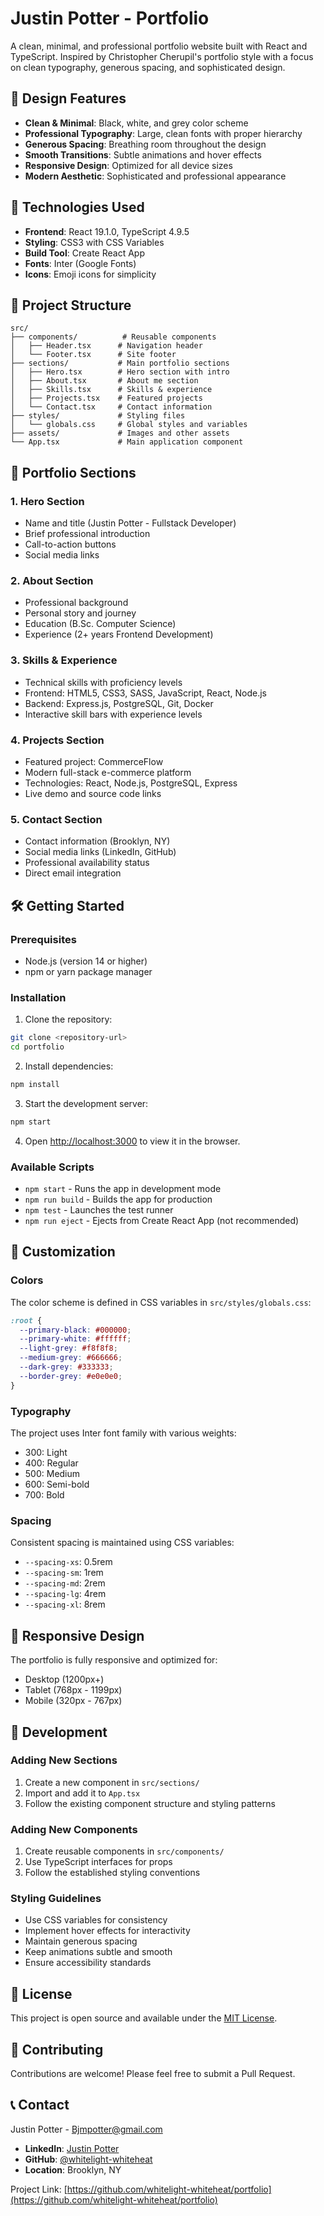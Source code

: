 # Justin Potter - Portfolio

A clean, minimal, and professional portfolio website built with React and TypeScript. Inspired by Christopher Cherupil's portfolio style with a focus on clean typography, generous spacing, and sophisticated design.

## 🎨 Design Features

- **Clean & Minimal**: Black, white, and grey color scheme
- **Professional Typography**: Large, clean fonts with proper hierarchy
- **Generous Spacing**: Breathing room throughout the design
- **Smooth Transitions**: Subtle animations and hover effects
- **Responsive Design**: Optimized for all device sizes
- **Modern Aesthetic**: Sophisticated and professional appearance

## 🚀 Technologies Used

- **Frontend**: React 19.1.0, TypeScript 4.9.5
- **Styling**: CSS3 with CSS Variables
- **Build Tool**: Create React App
- **Fonts**: Inter (Google Fonts)
- **Icons**: Emoji icons for simplicity

## 📁 Project Structure

```
src/
├── components/          # Reusable components
│   ├── Header.tsx      # Navigation header
│   └── Footer.tsx      # Site footer
├── sections/           # Main portfolio sections
│   ├── Hero.tsx        # Hero section with intro
│   ├── About.tsx       # About me section
│   ├── Skills.tsx      # Skills & experience
│   ├── Projects.tsx    # Featured projects
│   └── Contact.tsx     # Contact information
├── styles/             # Styling files
│   └── globals.css     # Global styles and variables
├── assets/             # Images and other assets
└── App.tsx             # Main application component
```

## 🎯 Portfolio Sections

### 1. Hero Section
- Name and title (Justin Potter - Fullstack Developer)
- Brief professional introduction
- Call-to-action buttons
- Social media links

### 2. About Section
- Professional background
- Personal story and journey
- Education (B.Sc. Computer Science)
- Experience (2+ years Frontend Development)

### 3. Skills & Experience
- Technical skills with proficiency levels
- Frontend: HTML5, CSS3, SASS, JavaScript, React, Node.js
- Backend: Express.js, PostgreSQL, Git, Docker
- Interactive skill bars with experience levels

### 4. Projects Section
- Featured project: CommerceFlow
- Modern full-stack e-commerce platform
- Technologies: React, Node.js, PostgreSQL, Express
- Live demo and source code links

### 5. Contact Section
- Contact information (Brooklyn, NY)
- Social media links (LinkedIn, GitHub)
- Professional availability status
- Direct email integration

## 🛠️ Getting Started

### Prerequisites
- Node.js (version 14 or higher)
- npm or yarn package manager

### Installation

1. Clone the repository:
```bash
git clone <repository-url>
cd portfolio
```

2. Install dependencies:
```bash
npm install
```

3. Start the development server:
```bash
npm start
```

4. Open [http://localhost:3000](http://localhost:3000) to view it in the browser.

### Available Scripts

- `npm start` - Runs the app in development mode
- `npm run build` - Builds the app for production
- `npm test` - Launches the test runner
- `npm run eject` - Ejects from Create React App (not recommended)

## 🎨 Customization

### Colors
The color scheme is defined in CSS variables in `src/styles/globals.css`:

```css
:root {
  --primary-black: #000000;
  --primary-white: #ffffff;
  --light-grey: #f8f8f8;
  --medium-grey: #666666;
  --dark-grey: #333333;
  --border-grey: #e0e0e0;
}
```

### Typography
The project uses Inter font family with various weights:
- 300: Light
- 400: Regular
- 500: Medium
- 600: Semi-bold
- 700: Bold

### Spacing
Consistent spacing is maintained using CSS variables:
- `--spacing-xs`: 0.5rem
- `--spacing-sm`: 1rem
- `--spacing-md`: 2rem
- `--spacing-lg`: 4rem
- `--spacing-xl`: 8rem

## 📱 Responsive Design

The portfolio is fully responsive and optimized for:
- Desktop (1200px+)
- Tablet (768px - 1199px)
- Mobile (320px - 767px)

## 🔧 Development

### Adding New Sections
1. Create a new component in `src/sections/`
2. Import and add it to `App.tsx`
3. Follow the existing component structure and styling patterns

### Adding New Components
1. Create reusable components in `src/components/`
2. Use TypeScript interfaces for props
3. Follow the established styling conventions

### Styling Guidelines
- Use CSS variables for consistency
- Implement hover effects for interactivity
- Maintain generous spacing
- Keep animations subtle and smooth
- Ensure accessibility standards

## 📄 License

This project is open source and available under the [MIT License](LICENSE).

## 🤝 Contributing

Contributions are welcome! Please feel free to submit a Pull Request.

## 📞 Contact

Justin Potter - [Bjmpotter@gmail.com](mailto:Bjmpotter@gmail.com)

- **LinkedIn**: [Justin Potter](https://www.linkedin.com/in/justin-mpotter/)
- **GitHub**: [@whitelight-whiteheat](https://github.com/whitelight-whiteheat)
- **Location**: Brooklyn, NY

Project Link: [https://github.com/whitelight-whiteheat/portfolio](https://github.com/whitelight-whiteheat/portfolio)
